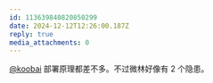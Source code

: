 ```yaml
---
id: 113639840820850299
date: 2024-12-12T12:26:00.187Z
reply: true
media_attachments: 0
---
```


[@koobai](https://mastodon.social/@koobai) 部署原理都差不多。不过微林好像有 2 个隐患。

